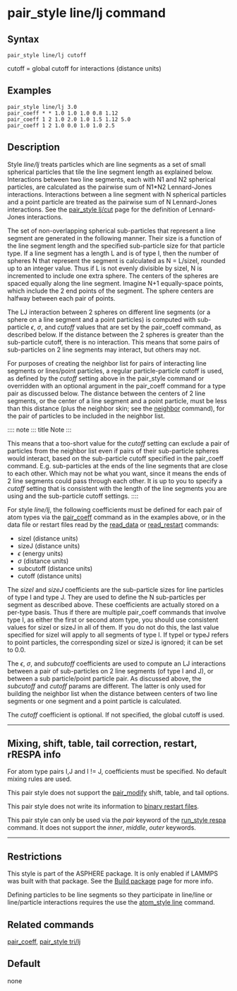 # pair_style line/lj command

## Syntax

``` LAMMPS
pair_style line/lj cutoff
```

cutoff = global cutoff for interactions (distance units)

## Examples

``` LAMMPS
pair_style line/lj 3.0
pair_coeff * * 1.0 1.0 1.0 0.8 1.12
pair_coeff 1 2 1.0 2.0 1.0 1.5 1.12 5.0
pair_coeff 1 2 1.0 0.0 1.0 1.0 2.5
```

## Description

Style *line/lj* treats particles which are line segments as a set of
small spherical particles that tile the line segment length as explained
below. Interactions between two line segments, each with N1 and N2
spherical particles, are calculated as the pairwise sum of N1\*N2
Lennard-Jones interactions. Interactions between a line segment with N
spherical particles and a point particle are treated as the pairwise sum
of N Lennard-Jones interactions. See the [pair_style lj/cut](pair_lj)
page for the definition of Lennard-Jones interactions.

The set of non-overlapping spherical sub-particles that represent a line
segment are generated in the following manner. Their size is a function
of the line segment length and the specified sub-particle size for that
particle type. If a line segment has a length L and is of type I, then
the number of spheres N that represent the segment is calculated as N =
L/sizeI, rounded up to an integer value. Thus if L is not evenly
divisible by sizeI, N is incremented to include one extra sphere. The
centers of the spheres are spaced equally along the line segment.
Imagine N+1 equally-space points, which include the 2 end points of the
segment. The sphere centers are halfway between each pair of points.

The LJ interaction between 2 spheres on different line segments (or a
sphere on a line segment and a point particles) is computed with
sub-particle $\epsilon$, $\sigma$, and *cutoff* values that are set by
the pair_coeff command, as described below. If the distance between the
2 spheres is greater than the sub-particle cutoff, there is no
interaction. This means that some pairs of sub-particles on 2 line
segments may interact, but others may not.

For purposes of creating the neighbor list for pairs of interacting line
segments or lines/point particles, a regular particle-particle cutoff is
used, as defined by the *cutoff* setting above in the pair_style command
or overridden with an optional argument in the pair_coeff command for a
type pair as discussed below. The distance between the centers of 2 line
segments, or the center of a line segment and a point particle, must be
less than this distance (plus the neighbor skin; see the
[neighbor](neighbor) command), for the pair of particles to be included
in the neighbor list.

:::: note
::: title
Note
:::

This means that a too-short value for the *cutoff* setting can exclude a
pair of particles from the neighbor list even if pairs of their
sub-particle spheres would interact, based on the sub-particle cutoff
specified in the pair_coeff command. E.g. sub-particles at the ends of
the line segments that are close to each other. Which may not be what
you want, since it means the ends of 2 line segments could pass through
each other. It is up to you to specify a *cutoff* setting that is
consistent with the length of the line segments you are using and the
sub-particle cutoff settings.
::::

For style *line/lj*, the following coefficients must be defined for each
pair of atom types via the [pair_coeff](pair_coeff) command as in the
examples above, or in the data file or restart files read by the
[read_data](read_data) or [read_restart](read_restart) commands:

-   sizeI (distance units)
-   sizeJ (distance units)
-   $\epsilon$ (energy units)
-   $\sigma$ (distance units)
-   subcutoff (distance units)
-   cutoff (distance units)

The *sizeI* and *sizeJ* coefficients are the sub-particle sizes for line
particles of type I and type J. They are used to define the N
sub-particles per segment as described above. These coefficients are
actually stored on a per-type basis. Thus if there are multiple
pair_coeff commands that involve type I, as either the first or second
atom type, you should use consistent values for sizeI or sizeJ in all of
them. If you do not do this, the last value specified for sizeI will
apply to all segments of type I. If typeI or typeJ refers to point
particles, the corresponding sizeI or sizeJ is ignored; it can be set to
0.0.

The $\epsilon$, $\sigma$, and *subcutoff* coefficients are used to
compute an LJ interactions between a pair of sub-particles on 2 line
segments (of type I and J), or between a sub particle/point particle
pair. As discussed above, the *subcutoff* and *cutoff* params are
different. The latter is only used for building the neighbor list when
the distance between centers of two line segments or one segment and a
point particle is calculated.

The *cutoff* coefficient is optional. If not specified, the global
cutoff is used.

------------------------------------------------------------------------

## Mixing, shift, table, tail correction, restart, rRESPA info

For atom type pairs I,J and I != J, coefficients must be specified. No
default mixing rules are used.

This pair style does not support the [pair_modify](pair_modify) shift,
table, and tail options.

This pair style does not write its information to [binary restart
files](restart).

This pair style can only be used via the *pair* keyword of the
[run_style respa](run_style) command. It does not support the *inner*,
*middle*, *outer* keywords.

------------------------------------------------------------------------

## Restrictions

This style is part of the ASPHERE package. It is only enabled if LAMMPS
was built with that package. See the [Build package](Build_package) page
for more info.

Defining particles to be line segments so they participate in line/line
or line/particle interactions requires the use the [atom_style
line](atom_style) command.

## Related commands

[pair_coeff](pair_coeff), [pair_style tri/lj](pair_tri_lj)

## Default

none
